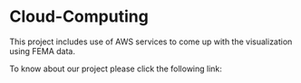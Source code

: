 # Cloud-Computing

This project includes use of AWS services to come up with the visualization using FEMA data.

To know about our project please click the following link:
